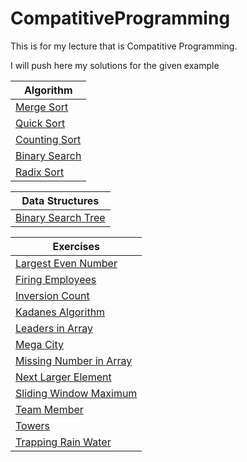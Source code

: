 # CompatitiveProgramming
This is for my lecture that is Compatitive Programming.

I will push here my solutions for the given example

|Algorithm        |
| --------------- |
|[Merge Sort](https://github.com/selmanalpdundar/CompatitiveProgramming/blob/master/Algorithms/MergeSort.cpp)      |
|[Quick Sort](https://github.com/selmanalpdundar/CompatitiveProgramming/blob/master/Algorithms/QuickSort.cpp)      |
|[Counting Sort](https://github.com/selmanalpdundar/CompatitiveProgramming/blob/master/Algorithms/CountingSort.cpp)|
|[Binary Search](https://github.com/selmanalpdundar/CompatitiveProgramming/blob/master/Algorithms/BinarySearch.cpp)|
|[Radix Sort](https://github.com/selmanalpdundar/CompatitiveProgramming/blob/master/Algorithms/RadixSort.cpp)|



|Data Structures|
|---------------|
|[Binary Search Tree](https://github.com/selmanalpdundar/CompatitiveProgramming/blob/master/DataStructure/BinarySearchTree.cpp)|


|Exercises|
|---------|
|[Largest Even Number](https://github.com/selmanalpdundar/CompatitiveProgramming/blob/master/LargestEvenNumber.cpp)|
|[Firing Employees](https://github.com/selmanalpdundar/CompatitiveProgramming/blob/master/FiringEmployees.cpp)|
|[Inversion Count](https://github.com/selmanalpdundar/CompatitiveProgramming/blob/master/InversionCount.cpp)|
|[Kadanes Algorithm](https://github.com/selmanalpdundar/CompatitiveProgramming/blob/master/KadanesAlgorithm.cpp)|
|[Leaders in Array](https://github.com/selmanalpdundar/CompatitiveProgramming/blob/master/LeadersInArray.cpp)|
|[Mega City](https://github.com/selmanalpdundar/CompatitiveProgramming/blob/master/MegaCity.cpp)|
|[Missing Number in Array](https://github.com/selmanalpdundar/CompatitiveProgramming/blob/master/MissingNumberInArray.cpp)|
|[Next Larger Element](https://github.com/selmanalpdundar/CompatitiveProgramming/blob/master/NextLargerElement.cpp)|
|[Sliding Window Maximum ](https://github.com/selmanalpdundar/CompatitiveProgramming/blob/master/SlidingWindowMaximum.cpp)|
|[Team Member](https://github.com/selmanalpdundar/CompatitiveProgramming/blob/master/TeamMember.cpp)|
|[Towers](https://github.com/selmanalpdundar/CompatitiveProgramming/blob/master/Towers.cpp)|
|[Trapping Rain Water](https://github.com/selmanalpdundar/CompatitiveProgramming/blob/master/TrappingRainWater.cpp)|

